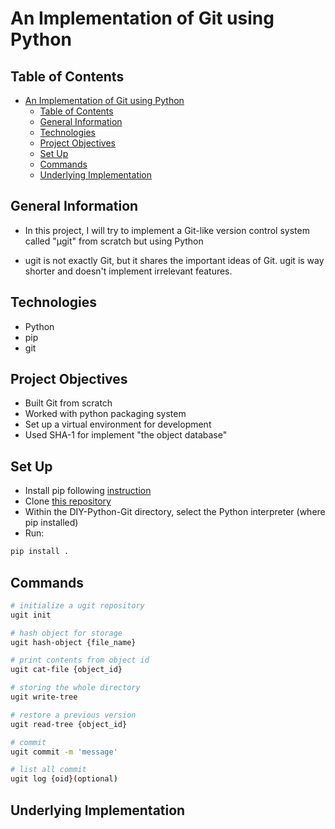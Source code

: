 # An Implementation of Git using Python

## Table of Contents

- [An Implementation of Git using Python](#an-implementation-of-git-using-python)
  - [Table of Contents](#table-of-contents)
  - [General Information](#general-information)
  - [Technologies](#technologies)
  - [Project Objectives](#project-objectives)
  - [Set Up](#set-up)
  - [Commands](#commands)
  - [Underlying Implementation](#underlying-implementation)

## General Information

- In this project, I will try to implement a Git-like version control system called "μgit" from scratch but using Python

- ugit is not exactly Git, but it shares the important ideas of Git. ugit is way shorter and doesn't implement irrelevant features.

## Technologies

- Python
- pip
- git

## Project Objectives

- Built Git from scratch
- Worked with python packaging system
- Set up a virtual environment for development
- Used SHA-1 for implement "the object database"

## Set Up

- Install pip following [instruction](https://pip.pypa.io/en/stable/installation/)
- Clone [this repository](https://github.com/VincentNguyenDuc/DIY-Python-Git.git)
- Within the DIY-Python-Git directory, select the Python interpreter (where pip installed)
- Run:

```bash
pip install .
```

## Commands

```bash
# initialize a ugit repository
ugit init

# hash object for storage
ugit hash-object {file_name}

# print contents from object id
ugit cat-file {object_id}

# storing the whole directory
ugit write-tree

# restore a previous version
ugit read-tree {object_id}

# commit
ugit commit -m 'message'

# list all commit
ugit log {oid}(optional)
```

## Underlying Implementation

